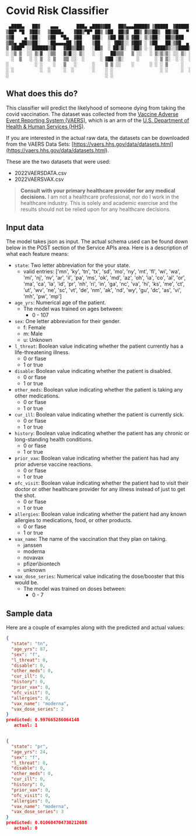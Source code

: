 # Covid Risk Classifier

```bash
 ▄████▄   ██▓    ▄▄▄       ███▄ ▄███▓▓██   ██▓▄▄▄█████▓ ▒█████  ▓█████ 
▒██▀ ▀█  ▓██▒   ▒████▄    ▓██▒▀█▀ ██▒ ▒██  ██▒▓  ██▒ ▓▒▒██▒  ██▒▓█   ▀ 
▒▓█    ▄ ▒██░   ▒██  ▀█▄  ▓██    ▓██░  ▒██ ██░▒ ▓██░ ▒░▒██░  ██▒▒███   
▒▓▓▄ ▄██▒▒██░   ░██▄▄▄▄██ ▒██    ▒██   ░ ▐██▓░░ ▓██▓ ░ ▒██   ██░▒▓█  ▄ 
▒ ▓███▀ ░░██████▒▓█   ▓██▒▒██▒   ░██▒  ░ ██▒▓░  ▒██▒ ░ ░ ████▓▒░░▒████▒
░ ░▒ ▒  ░░ ▒░▓  ░▒▒   ▓▒█░░ ▒░   ░  ░   ██▒▒▒   ▒ ░░   ░ ▒░▒░▒░ ░░ ▒░ ░
  ░  ▒   ░ ░ ▒  ░ ▒   ▒▒ ░░  ░      ░ ▓██ ░▒░     ░      ░ ▒ ▒░  ░ ░  ░
░          ░ ░    ░   ▒   ░      ░    ▒ ▒ ░░    ░      ░ ░ ░ ▒     ░   
░ ░          ░  ░     ░  ░       ░    ░ ░                  ░ ░     ░  ░
░                                     ░ ░                              
```

## What does this do?

This classifier will predict the likelyhood of someone dying from taking the covid vaccination.
The dataset was collected from the [Vaccine Adverse Event Reporting System (VAERS)](https://vaers.hhs.gov/), which is an arm of the [U.S. Department of Health & Human Services (HHS)](https://www.hhs.gov/).

If you are interested in the actual raw data, the datasets can be downloaded from the VAERS Data Sets: [https://vaers.hhs.gov/data/datasets.html](https://vaers.hhs.gov/data/datasets.html).

These are the two datasets that were used:

* 2022VAERSDATA.csv
* 2022VAERSVAX.csv

> **Consult with your primary healthcare provider for any medical decisions.**
I am not a healthcare professional, nor do I work in the healthcare industry.
This is solely and academic exercise and the results should not be relied upon for any healthcare decisions.

## Input data

The model takes json as input.
The actual schema used can be found down below in the POST section of the Service APIs area.
Here is a description of what each feature means:

* `state`: Two letter abbreviation for the your state.
  * valid entries:
    ['mn', 'ky', 'tn', 'tx', 'sd', 'mo', 'ny', 'mt', 'fl', 'wi', 'wa',
     'mi', 'nj', 'nv', 'ar', 'il', 'pa', 'ms', 'ok', 'md', 'az', 'oh',
     'ia', 'co', 'al', 'or', 'ma', 'ca', 'la', 'id', 'pr', 'nh', 'ri',
     'in', 'ga', 'nc', 'va', 'hi', 'ks', 'me', 'ct', 'ut', 'wv', 'ne',
     'sc', 'vt', 'de', 'nm', 'ak', 'nd', 'wy', 'gu', 'dc', 'as', 'vi',
     'mh', 'pw', 'mp']
* `age_yrs`: Numerical age of the patient.
  * The model was trained on ages between:
    * 0 - 107
* `sex`: One letter abbreviation for their gender.
  * f: Female
  * m: Male
  * u: Unknown
* `l_threat`: Boolean value indicating whether the patient currently has a life-threatening illness.
  * 0 or flase
  * 1 or true
* `disable`: Boolean value indicating whether the patient is disabled.
  * 0 or flase
  * 1 or true
* `other_meds`: Boolean value indicating whether the patient is taking any other medications.
  * 0 or flase
  * 1 or true
* `cur_ill`: Boolean value indicating whether the patient is currently sick.
  * 0 or flase
  * 1 or true
* `history`: Boolean value indicating whether the patient has any chronic or long-standing health conditions.
  * 0 or flase
  * 1 or true
* `prior_vax`: Boolean value indicating whether the patient has had any prior adverse vaccine reactions.
  * 0 or flase
  * 1 or true
* `ofc_visit`: Boolean value indicating whether the patient had to visit their doctor or other healthcare provider for any illness instead of just to get the shot.
  * 0 or flase
  * 1 or true
* `allergies`: Boolean value indicating whether the patient had any known allergies to medications, food, or other products.
  * 0 or flase
  * 1 or true
* `vax_name`: The name of the vaccination that they plan on taking.
  * janssen
  * moderna
  * novavax
  * pfizer\biontech
  * unknown
* `vax_dose_series`: Numerical value indicating the dose/booster that this would be.
  * The model was trained on doses between:
    * 0 - 7

## Sample data

Here are a couple of examples along with the predicted and actual values:

```json
{
  "state": "tn",
  "age_yrs": 87,
  "sex": "f",
  "l_threat": 0,
  "disable": 0,
  "other_meds": 0,
  "cur_ill": 0,
  "history": 0,
  "prior_vax": 0,
  "ofc_visit": 0,
  "allergies": 0,
  "vax_name": "moderna",
  "vax_dose_series": 2
}
predicted: 0.997665286064148
   actual: 1


{
  "state": "pr",
  "age_yrs": 24,
  "sex": "f",
  "l_threat": 0,
  "disable": 0,
  "other_meds": 0,
  "cur_ill": 0,
  "history": 0,
  "prior_vax": 0,
  "ofc_visit": 0,
  "allergies": 0,
  "vax_name": "moderna",
  "vax_dose_series": 3
}
predicted: 0.010604704730212688
   actual: 0
```
